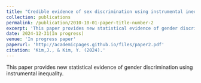 ```yaml
---
title: "Credible evidence of sex discrimination using instrumental inequality"
collection: publications
permalink: /publication/2010-10-01-paper-title-number-2
excerpt: 'This paper provides new statistical evidence of gender discrimination using instrumental inequality.'
date: 2024-12-31(In progress)
venue: 'In progress paper'
paperurl: 'http://academicpages.github.io/files/paper2.pdf'
citation: 'Kim,J., & Kim, Y. (2024).'
---
```

This paper provides new statistical evidence of gender discrimination using instrumental inequality.

